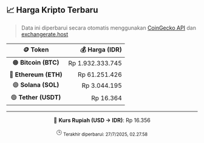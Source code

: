 

<!-- HARGA_KRIPTO -->
## 📈 Harga Kripto Terbaru

> Data ini diperbarui secara otomatis menggunakan [CoinGecko API](https://www.coingecko.com/) dan [exchangerate.host](https://exchangerate.host/)

<div align="center">

| 🪙 Token | 💰 Harga (IDR) |
|:------:|---------------:|
| 🟠 **Bitcoin (BTC)**   | Rp 1.932.333.745 |
| 🔵 **Ethereum (ETH)**  | Rp 61.251.426 |
| 🟣 **Solana (SOL)**    | Rp 3.044.195 |
| 🟢 **Tether (USDT)**   | Rp 16.364 |

---

💱 **Kurs Rupiah (USD → IDR)**: Rp 16.356

🕒 <sub>Terakhir diperbarui: 27/7/2025, 02.27.58</sub>

</div>
<!-- /HARGA_KRIPTO -->